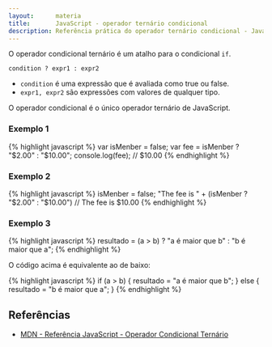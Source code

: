 ```yaml
---
layout:      materia
title:       JavaScript - operador ternário condicional
description: Referência prática do operador ternário condicional - JavaScript
---
```


O operador condicional ternário é um atalho para o condicional `if`.

    condition ? expr1 : expr2

- `condition` é uma expressão que é avaliada como true ou false.
- `expr1, expr2` são expressões com valores de qualquer tipo. 

O operador condicional é o único operador ternário de JavaScript.


### Exemplo 1

{% highlight javascript %}
var isMenber = false;
var fee = isMenber ? "$2.00" : "$10.00";
console.log(fee);
// $10.00
{% endhighlight %}


### Exemplo 2


{% highlight javascript %}
isMenber = false;
"The fee is " + (isMenber ? "$2.00" : "$10.00")
// The fee is $10.00
{% endhighlight %}


### Exemplo 3

{% highlight javascript %}
resultado = (a > b) ? "a é maior que b" : "b é maior que a";
{% endhighlight %}

O código acima é equivalente ao de baixo:

{% highlight javascript %}
if (a > b) {
    resultado = "a é maior que b";
} else {
    resultado = "b é maior que a";
}
{% endhighlight %}



Referências
---

- [MDN - Referência JavaScript - Operador Condicional Ternário](https://developer.mozilla.org/pt-BR/docs/Web/JavaScript/Reference/Operators/Operador_Condicional "link-externo")
